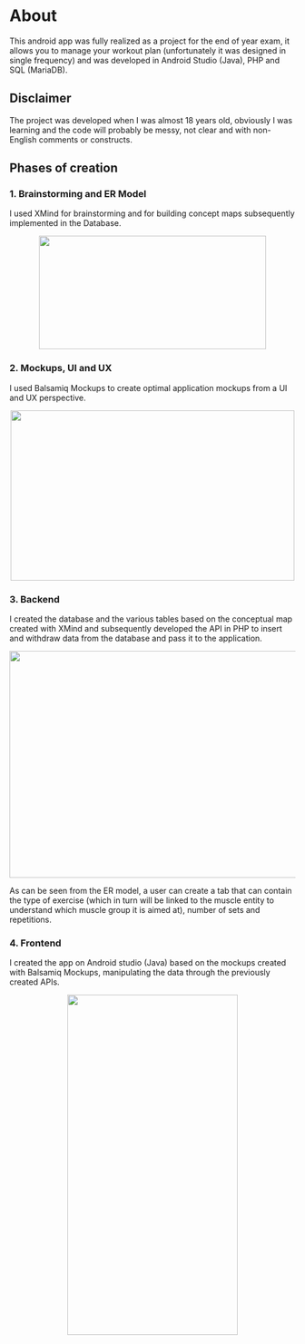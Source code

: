 # About
This android app was fully realized as a project for the end of year exam, it allows you to manage your workout plan (unfortunately it was designed in single frequency) and was developed in Android Studio (Java), PHP and SQL (MariaDB).

## Disclaimer
The project was developed when I was almost 18 years old, obviously I was learning and the code will probably be messy, not clear and with non-English comments or constructs.

## Phases of creation
### 1. Brainstorming and ER Model
I used XMind for brainstorming and for building concept maps subsequently implemented in the Database.
<p align="center">
  <img width="400" height="200" src="https://github.com/svtmontagna/My-Gym---Workout-Plan/blob/main/images/concept.png?raw=true">
</p>

### 2. Mockups, UI and UX
I used Balsamiq Mockups to create optimal application mockups from a UI and UX perspective.
<p align="center">
  <img width="500" height="300" src="https://github.com/svtmontagna/My-Gym---Workout-Plan/blob/main/images/mockups.png?raw=true">
</p>

### 3. Backend
I created the database and the various tables based on the conceptual map created with XMind and subsequently developed the API in PHP to insert and withdraw data from the database and pass it to the application.
<p align="center">
  <img width="700" height="400" src="https://github.com/svtmontagna/My-Gym---Workout-Plan/blob/main/images/er-model.png?raw=true">
</p>
As can be seen from the ER model, a user can create a tab that can contain the type of exercise (which in turn will be linked to the muscle entity to understand which muscle group it is aimed at), number of sets and repetitions.

### 4. Frontend
I created the app on Android studio (Java) based on the mockups created with Balsamiq Mockups, manipulating the data through the previously created APIs.
<p align="center">
  <img width="300" height="600" src="https://github.com/svtmontagna/My-Gym---Workout-Plan/blob/main/images/app.png?raw=true">
</p>


